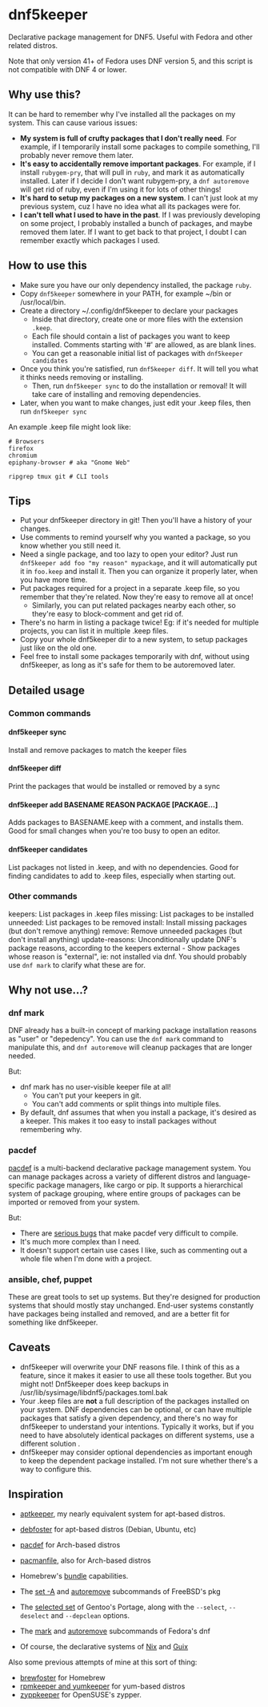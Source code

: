 # dnf5keeper

Declarative package management for DNF5. Useful with Fedora and other related distros.

Note that only version 41+ of Fedora uses DNF version 5, and this script is not compatible with DNF 4 or lower.

## Why use this?

It can be hard to remember why I've installed all the packages on my system. This can cause various issues:

* __My system is full of crufty packages that I don't really need__. For example, if I temporarily install some packages to compile something, I'll probably never remove them later.
* __It's easy to accidentally remove important packages__. For example, if I install `rubygem-pry`, that will pull in `ruby`, and mark it as automatically installed. Later if I decide I don't want rubygem-pry, a `dnf autoremove` will get rid of ruby, even if I'm using it for lots of other things!
* __It's hard to setup my packages on a new system__. I can't just look at my previous system, cuz I have no idea what all its packages were for.
* __I can't tell what I used to have in the past__. If I was previously developing on some project, I probably installed a bunch of packages, and maybe removed them later. If I want to get back to that project, I doubt I can remember exactly which packages I used.

## How to use this

* Make sure you have our only dependency installed, the package `ruby`.
* Copy `dnf5keeper` somewhere in your PATH, for example ~/bin or /usr/local/bin.
* Create a directory ~/.config/dnf5keeper to declare your packages
  * Inside that directory, create one or more files with the extension `.keep`.
  * Each file should contain a list of packages you want to keep installed. Comments starting with '#' are allowed, as are blank lines.
  * You can get a reasonable initial list of packages with `dnf5keeper candidates`
* Once you think you're satisfied, run `dnf5keeper diff`. It will tell you what it thinks needs removing or installing.
  * Then, run `dnf5keeper sync` to do the installation or removal! It will take care of installing and removing dependencies.
* Later, when you want to make changes, just edit your .keep files, then run `dnf5keeper sync`

An example .keep file might look like:
```
# Browsers
firefox
chromium
epiphany-browser # aka "Gnome Web"

ripgrep tmux git # CLI tools
```

## Tips

* Put your dnf5keeper directory in git! Then you'll have a history of your changes.
* Use comments to remind yourself why you wanted a package, so you know whether you still need it.
* Need a single package, and too lazy to open your editor? Just run `dnf5keeper add foo "my reason" mypackage`, and it will automatically put it in `foo.keep` and install it. Then you can organize it properly later, when you have more time.
* Put packages required for a project in a separate .keep file, so you remember that they're related. Now they're easy to remove all at once!
   * Similarly, you can put related packages nearby each other, so they're easy to block-comment and get rid of.
* There's no harm in listing a package twice! Eg: if it's needed for multiple projects, you can list it in multiple .keep files.
* Copy your whole dnf5keeper dir to a new system, to setup packages just like on the old one.
* Feel free to install some packages temporarily with dnf, without using dnf5keeper, as long as it's safe for them to be autoremoved later.

## Detailed usage

### Common commands

#### dnf5keeper sync

Install and remove packages to match the keeper files

#### dnf5keeper diff

Print the packages that would be installed or removed by a sync

#### dnf5keeper add BASENAME REASON PACKAGE [PACKAGE...]

Adds packages to BASENAME.keep with a comment, and installs them. Good for small changes when you're too busy to open an editor.

#### dnf5keeper candidates

List packages not listed in .keep, and with no dependencies. Good for finding candidates to add to .keep files, especially when starting out.

### Other commands

keepers: List packages in .keep files
missing: List packages to be installed
unneeded: List packages to be removed
install: Install missing packages (but don't remove anything)
remove: Remove unneeded packages (but don't install anything)
update-reasons: Unconditionally update DNF's package reasons, according to the keepers
external - Show packages whose reason is "external", ie: not installed via dnf. You should probably use `dnf mark` to clarify what these are for.

## Why not use...?

### dnf mark

DNF already has a built-in concept of marking package installation reasons as "user" or "depedency". You can use the `dnf mark` command to manipulate this, and `dnf autoremove` will cleanup packages that are longer needed.

But:
* dnf mark has no user-visible keeper file at all!
  * You can't put your keepers in git.
  * You can't add comments or split things into multiple files.
* By default, dnf assumes that when you install a package, it's desired as a keeper. This makes it too easy to install packages without remembering why.

### pacdef

[pacdef](https://github.com/steven-omaha/pacdef) is a multi-backend declarative package management system. You can manage packages across a variety of different distros and language-specific package managers, like cargo or pip. It supports a hierarchical system of package grouping, where entire groups of packages can be imported or removed from your system.

But:
* There are [serious bugs](https://github.com/steven-omaha/pacdef/issues/90) that make pacdef very difficult to compile.
* It's much more complex than I need.
* It doesn't support certain use cases I like, such as commenting out a whole file when I'm done with a project.

### ansible, chef, puppet

These are great tools to set up systems. But they're designed for production systems that should mostly stay unchanged. End-user systems constantly have packages being installed and removed, and are a better fit for something like dnf5keeper.

## Caveats

* dnf5keeper will overwrite your DNF reasons file. I think of this as a feature, since it makes it easier to use all these tools together. But you might not! Dnf5keeper does keep backups in /usr/lib/sysimage/libdnf5/packages.toml.bak
* Your .keep files are __not__ a full description of the packages installed on your system. DNF dependencies can be optional, or can have multiple packages that satisfy a given dependency, and there's no way for dnf5keeper to understand your intentions. Typically it works, but if you need to have absolutely identical packages on different systems, use a different solution .
* dnf5keeper may consider optional dependencies as important enough to keep the dependent package installed. I'm not sure whether there's a way to configure this.

## Inspiration

* [aptkeeper](https://github.com/vasi/aptkeeper), my nearly equivalent system for apt-based distros.

* [debfoster](https://packages.debian.org/sid/debfoster) for apt-based distros (Debian, Ubuntu, etc)
* [pacdef](https://github.com/steven-omaha/pacdef) for Arch-based distros
* [pacmanfile](https://github.com/cloudlena/pacmanfile), also for Arch-based distros
* Homebrew's [bundle](https://github.com/Homebrew/homebrew-bundle) capabilities.
* The [set -A](https://man.freebsd.org/cgi/man.cgi?query=pkg-set&sektion=8&apropos=0&manpath=FreeBSD+14.2-RELEASE+and+Ports) and [autoremove](https://man.freebsd.org/cgi/man.cgi?query=pkg-autoremove&sektion=8&apropos=0&manpath=FreeBSD+14.2-RELEASE+and+Ports) subcommands of FreeBSD's pkg
* The [selected set](https://wiki.gentoo.org/wiki/Selected_set_(Portage)) of Gentoo's Portage, along with the `--select`, `--deselect` and `--depclean` options.
* The [mark](https://dnf.readthedocs.io/en/latest/command_ref.html#mark-command-label) and [autoremove](https://dnf.readthedocs.io/en/latest/command_ref.html#autoremove-command-label) subcommands of Fedora's dnf
* Of course, the declarative systems of [Nix](https://nixos.org/) and [Guix](https://guix.gnu.org/)

Also some previous attempts of mine at this sort of thing:
* [brewfoster](https://github.com/vasi/brewfoster) for Homebrew
* [rpmkeeper and yumkeeper](https://github.com/vasi/rpmkeeper) for yum-based distros
* [zyppkeeper](https://github.com/vasi/zyppkeeper/) for OpenSUSE's zypper.
